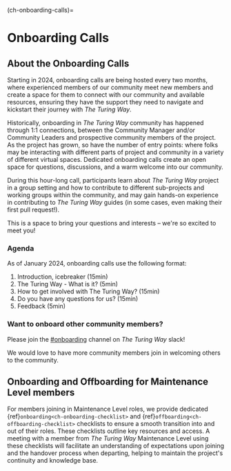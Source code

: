 (ch-onboarding-calls)=
# Onboarding Calls

## About the Onboarding Calls

Starting in 2024, onboarding calls are being hosted every two months, where experienced members of our community meet new members and create a space for them to connect with our community and available resources, ensuring they have the support they need to navigate and kickstart their journey with _The Turing Way_.

Historically, onboarding in _The Turing Way_ community has happened through 1:1 connections, between the Community Manager and/or Community Leaders and prospective community members of the project.
As the project has grown, so have the number of entry points: where folks may be interacting with different parts of project and community in a variety of different virtual spaces.
Dedicated onboarding calls create an open space for questions, discussions, and a warm welcome into our community.

During this hour-long call, participants learn about _The Turing Way_ project in a group setting and how to contribute to different sub-projects and working groups within the community, and may gain hands-on experience in contributing to _The Turing Way_ guides (in some cases, even making their first pull request!). 

This is a space to bring your questions and interests – we're so excited to meet you!  

### Agenda

As of January 2024, onboarding calls use the following format:

1. Introduction, icebreaker (15min)
2. The Turing Way - What is it? (5min)
3. How to get involved with The Turing Way? (15min) 
4. Do you have any questions for us? (15min)
5. Feedback (5min)

### Want to onboard other community members? 

Please join the [#onboarding](https://theturingway.slack.com/archives/C06EVT7GKK3) channel on _The Turing Way_ slack! 

We would love to have more community members join in welcoming others to the community.

## Onboarding and Offboarding for Maintenance Level members

For members joining in Maintenance Level roles, we provide dedicated {ref}`onboarding<ch-onboarding-checklist>` and {ref}`offboarding<ch-offboarding-checklist>` checklists to ensure a smooth transition into and out of their roles.
These checklists outline key resources and access.
A meeting with a member from _The Turing Way_ Maintenance Level using these checklists will facilitate an understanding of expectations upon joining and the handover process when departing, helping to maintain the project's continuity and knowledge base.